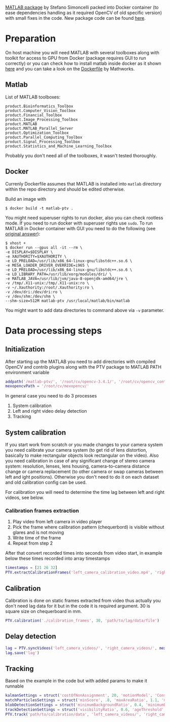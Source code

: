 [MATLAB package](https://github.com/s-simoncelli/ptv) by Stefano Simoncelli packed into Docker container (to ease dependencies handling as it required OpenCV of old specific version) with small fixes in the code. New package code can be found [here](https://github.com/taranarmo/matlab-particle-tracking-stereo-camera-setup).

# Preparation

On host machine you will need MATLAB with several toolboxes along with toolkit for access to GPU from Docker (package requires GUI to run correctly) or you can check how to install matlab inside docker as it shown [here](https://github.com/mathworks-ref-arch/matlab-dockerfile) and you can take a look on the [Dockerfile](https://github.com/mathworks-ref-arch/container-images/) by Mathworks.

## Matlab

List of MATLAB toolboxes:

    product.Bioinformatics_Toolbox
    product.Computer_Vision_Toolbox
    product.Financial_Toolbox
    product.Image_Processing_Toolbox
    product.MATLAB
    product.MATLAB_Parallel_Server
    product.Optimization_Toolbox
    product.Parallel_Computing_Toolbox
    product.Signal_Processing_Toolbox
    product.Statistics_and_Machine_Learning_Toolbox

Probably you don't need all of the toolboxes, it wasn't tested thoroughly.

## Docker

Currenly Dockerfile assumes that MATLAB is installed into `matlab` directory within the repo directory and should be edited otherwise.

Build an image with

    $ docker build -t matlab-ptv .

You might need superuser rights to run docker, also you can check rootless mode.
If you need to run docker with superuser rights use `sudo`.
To run MATLAB in Docker container with GUI you need to do the following (see [original answer](https://www.mathworks.com/matlabcentral/answers/332224-is-it-possible-to-install-matlab-in-a-docker-image)):

    $ xhost +
    $ docker run --gpus all -it --rm \
    -e DISPLAY=$DISPLAY \
    -e XAUTHORITY=$XAUTHORITY \
    -e LD_PRELOAD=/usr/lib/x86_64-linux-gnu/libstdc++.so.6 \
    -e MESA_LOADER_DRIVER_OVERRIDE=i965 \
    -e LD_PRELOAD=/usr/lib/x86_64-linux-gnu/libstdc++.so.6 \
    -e LD_LIBRARY_PATH=/usr/lib/xorg/modules/dri/ \
    -e MATLAB_JAVA=/usr/lib/jvm/java-8-openjdk-amd64/jre \
    -v /tmp/.X11-unix:/tmp/.X11-unix:ro \
    -v ~/.Xauthority:/root/.Xauthority:ro \
    -v /dev/dri:/dev/dri:ro \
    -v /dev/shm:/dev/shm \
    --shm-size=512M matlab-ptv /usr/local/matlab/bin/matlab

You might want to add data directories to command above via `-v` parameter.

# Data processing steps

## Initialization

After starting up the MATLAB you need to add directories with compiled OpenCV and contrib plugins along with the PTV package to MATLAB PATH environment variable
```matlab
addpath('/matlab-ptv/', '/root/cv/opencv-3.4.1/', '/root/cv/opencv_contrib-3.4.1/')
mexopencvPath = '/root/cv/mexopencv/'
```
In general case you need to do 3 processes

1. System calibration
2. Left and right video delay detection
3. Tracking

## System calibration

If you start work from scratch or you made changes to your camera system you need calibrate your camera system (to get rid of lens distortion, basically to make rectangular objects look rectangular on the video).
Also you need calibration in case of any significant change of stereo camera system: resolution, lenses, lens housing, camera-to-camera distance change or camera replacement (to other camera or swap cameras between left and ight positions).
Otherwise you don't need to do it on each dataset and old calibration config can be used.

For calibration you will need to determine the time lag between left and right videos, see below.

### Calibration frames extraction

1. Play video from left camera in video player
2. Pick the frame where calibration pattern (chequerbord) is visible without glares and is not moving
3. Write time of the frame
4. Repeat from step 2

After that convert recorded times into seconds from video start, in example below these times recorded into array timestamps
```matlab
timestamps = [21 26 32]
PTV.extractCalibrationFrames('left_camera_calibration_video.mp4', 'right_camera_calibration_video.mp4', timestamps, 'lag.mat', mexopencvPath, 'calibration_frames')
```
## Calibration

Calibration is done on static frames extracted from video thus actually you don't need lag data for it but in the code it is required argument.
30 is square size on chequerboard in mm.
```matlab
PTV.calibration('./calibration_frames', 30, 'path/to/lag/data/file')
```
## Delay detection
```matlab
lag = PTV.syncVideos('left_camera_videos/', 'right_camera_videos/', mexopencvPath, 'videoFileExtension', 'mp4', 'audioWindowSize', 48e3*5)
lag.save('lag')
```
## Tracking

Based on the example in the code but with added params to make it runnable
```matlab
kalmanSettings = struct('costOfNonAssignment', 20, 'motionModel', 'ConstantVelocity', 'initialEstimateError', [200 50], 'motionNoise', [30 25], 'measurementNoise', 20);
matchParticlesSettings = struct('minScore', .8, 'maxAreaRatio', 1.1, 'minAreaRatio', .9, 'subFramePadding', 15, 'searchingAreaPadding', 30, 'minDepth', 50, 'maxDepth', 400);
blobDetectionSettings = struct('minimumBackgroundRatio', 0.4, 'minimumBlobArea', 10, 'maximumBlobArea', 200, 'maximumCount', 600);
trackDetectionSettings = struct('visibilityRatio', 0.6, 'ageThreshold', 8, 'invisibleForTooLong', 20);
PTV.track('path/to/calibration/data', 'left_camera_videos/', 'right_camera_videos/', 'path/to/lag/data/file', mexopencvPath, blobDetectionSettings, trackDetectionSettings, kalmanSettings, matchParticlesSettings, 'videoFileExtension', 'mp4', 'startingTime', 1);
```
